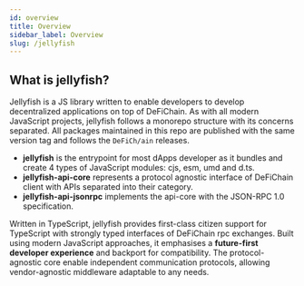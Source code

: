```yaml
---
id: overview
title: Overview
sidebar_label: Overview
slug: /jellyfish
---
```


## What is jellyfish?

Jellyfish is a JS library written to enable developers to develop decentralized applications on top of DeFiChain. As
with all modern JavaScript projects, jellyfish follows a monorepo structure with its concerns separated. All packages
maintained in this repo are published with the same version tag and follows the `DeFiCh/ain` releases.

- **jellyfish** is the entrypoint for most dApps developer as it bundles and create 4 types of JavaScript modules:
  cjs, esm, umd and d.ts.
- **jellyfish-api-core** represents a protocol agnostic interface of DeFiChain client with APIs separated into their
  category.
- **jellyfish-api-jsonrpc** implements the api-core with the JSON-RPC 1.0 specification.

Written in TypeScript, jellyfish provides first-class citizen support for TypeScript with strongly typed interfaces of
DeFiChain rpc exchanges. Built using modern JavaScript approaches, it emphasises a **future-first developer experience** 
and backport for compatibility. The protocol-agnostic core enable independent communication protocols, allowing
vendor-agnostic middleware adaptable to any needs.

